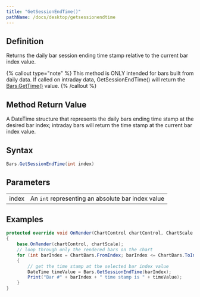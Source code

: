 ```yaml
---
title: "GetSessionEndTime()"
pathName: /docs/desktop/getsessionendtime
---
```


## Definition

Returns the daily bar session ending time stamp relative to the current bar index value.

{% callout type="note" %}
This method is ONLY intended for bars built from daily data. If called on intraday data, GetSessionEndTime() will return the [Bars.GetTime()](/docs/desktop/gettime) value.
{% /callout %}

## Method Return Value

A DateTime structure that represents the daily bars ending time stamp at the desired bar index; intraday bars will return the time stamp at the current bar index value.

## Syntax

```csharp
Bars.GetSessionEndTime(int index)
```

## Parameters

|  |  |
| --- | --- |
| index | An `int` representing an absolute bar index value |

## Examples

```csharp
protected override void OnRender(ChartControl chartControl, ChartScale chartScale)
{
    base.OnRender(chartControl, chartScale);
    // loop through only the rendered bars on the chart
    for (int barIndex = ChartBars.FromIndex; barIndex <= ChartBars.ToIndex; barIndex++)
    {
        // get the time stamp at the selected bar index value
        DateTime timeValue = Bars.GetSessionEndTime(barIndex);
        Print("Bar #" + barIndex + " time stamp is " + timeValue);
    }
}
```

